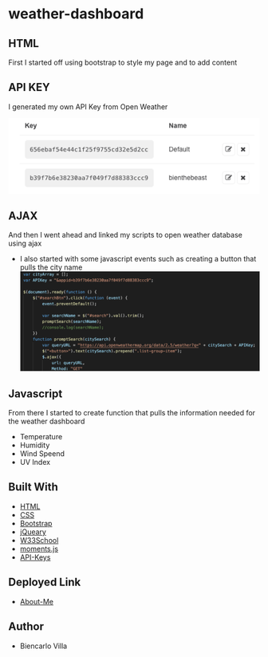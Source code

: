 # weather-dashboard

## HTML
First I started off using bootstrap to style my page and to add content

## API KEY
I generated my own API Key from Open Weather

![API Key](images/apikey.png)

## AJAX
And then I went ahead and linked my scripts to open weather database using ajax
* I also started with some javascript events such as creating a button that pulls the city name
![AJAX](images/ajax.png)

## Javascript
From there I started to create function that pulls the information needed for the weather dashboard
* Temperature
* Humidity
* Wind Speend
* UV Index


## Built With
* [HTML](https://developer.mozilla.org/en-US/docs/Web/HTML)
* [CSS](https://developer.mozilla.org/en-US/docs/Web/CSS)
* [Bootstrap](https://getbootstrap.com/docs/4.5/components/alerts/)
* [jQueary](https://jquery.com/)
* [W33School](https://www.w3schools.com/)
* [moments.js](https://momentjs.com/)
* [API-Keys](https://openweathermap.org/api)

## Deployed Link
* [About-Me](https://biencarlovilla.github.io/weather-dashboard/)

## Author
* Biencarlo Villa

